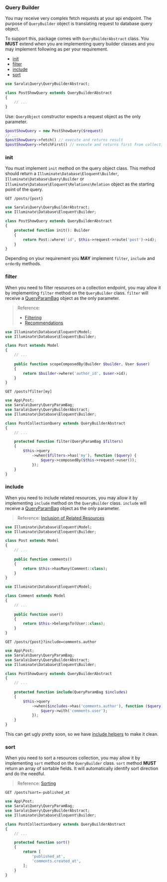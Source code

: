 ### Query Builder

You may receive very complex fetch requests at your api endpoint. The purpose of `QueryBuilder` object is translating request to database query object. 

To support this, package comes with `QueryBuilderAbstract` class. You **MUST** extend when you are implementing query builder classes and you may implement following as per your requirement.

- [init](#init)
- [filter](#filter)
- [include](#include)
- [sort](#sort)

```php
use Sarala\Query\QueryBuilderAbstract;

class PostShowQuery extends QueryBuilderAbstract
{
    // ...
}
```
Use:
`QueryObject` constructor expects a request object as the only parameter. 
```php
$postShowQuery = new PostShowQuery($request)
// ...
$postShowQuery->fetch() // execute and returns result
$postShowQuery->fetchFirst() // execute and returns first from collection
```

### init
You must implement `init` method on the query object class. This method should return a `Illuminate\Database\Eloquent\Builder`, `Illuminate\Database\Query\Builder` or `Illuminate\Database\Eloquent\Relations\Relation` object as the starting point of the query.

```
GET /posts/{post}
```

```php
use Sarala\Query\QueryBuilderAbstract;
use Illuminate\Database\Eloquent\Builder;

class PostShowQuery extends QueryBuilderAbstract
{
    protected function init(): Builder
    {
        return Post::where('id', $this->request->route('post')->id);
    }
}
```

Depending on your requirement you **MAY** implement `filter`, `include` and `orderBy` methods.

### filter

When you need to filter resources on a collection endpoint, you may allow it by implementing `filter` method on the `QueryBuilder` class. `filter` will receive a [QueryParamBag](/guide/query-param-bag.md) object as the only parameter.

> Reference: 
> - [Filtering](https://jsonapi.org/format/#fetching-filtering)
> - [Recommendations](https://jsonapi.org/recommendations/#filtering)

```php
use Illuminate\Database\Eloquent\Model;
use Illuminate\Database\Eloquent\Builder;

class Post extends Model
{
    // ...
    
    public function scopeComposedBy(Builder $builder, User $user)
    {
        return $builder->where('author_id', $user->id);
    }
}
```

```
GET /posts?filter[my]
```

```php
use App\Post;
use Sarala\Query\QueryParamBag;
use Sarala\Query\QueryBuilderAbstract;
use Illuminate\Database\Eloquent\Builder;

class PostCollectionQuery extends QueryBuilderAbstract
{
    // ...

    protected function filter(QueryParamBag $filters)
    {
        $this->query
            ->when($filters->has('my'), function ($query) {
                $query->composedBy($this->request->user());
            });
    }
}
```

### include

When you need to include related resources, you may allow it by implementing `include` method on the `QueryBuilder` class. `include` will receive a [QueryParamBag](/guide/query-param-bag.md) object as the only parameter.

> Reference: [Inclusion of Related Resources](https://jsonapi.org/format/#fetching-includes)

```php
use Illuminate\Database\Eloquent\Model;
use Illuminate\Database\Eloquent\Builder;

class Post extends Model
{
    // ...
    
    public function comments()
    {
        return $this->hasMany(Comment::class);
    }
}
```

```php
use Illuminate\Database\Eloquent\Model;

class Comment extends Model
{
    // ...
    
    public function user()
    {
        return $this->belongsTo(User::class);
    }
}
```

```
GET /posts/{post}?include=comments.author
```

```php
use App\Post;
use Sarala\Query\QueryParamBag;
use Sarala\Query\QueryBuilderAbstract;
use Illuminate\Database\Eloquent\Builder;

class PostShowQuery extends QueryBuilderAbstract
{
    // ...
    
    protected function include(QueryParamBag $includes)
    {
        $this->query
            ->when($includes->has('comments.author'), function ($query) {
                $query->with('comments.user');
            });
    }
}
```

This can get ugly pretty soon, so we have [include helpers](/guide/include-helpers.md) to make it clean.

### sort

When you need to sort a resources collection, you may allow it by implementing `sort` method on the `QueryBuilder` class. `sort` method **MUST** return an array of sortable fields. It will automatically identify sort direction and do the needful.

> Reference: [Sorting](https://jsonapi.org/format/#fetching-sorting)

```
GET /posts?sort=-published_at
```

```php
use App\Post;
use Sarala\Query\QueryParamBag;
use Sarala\Query\QueryBuilderAbstract;
use Illuminate\Database\Eloquent\Builder;

class PostCollectionQuery extends QueryBuilderAbstract
{
    // ...

    protected function sort()
    {
        return [
            'published_at',
            'comments.created_at',
        ];
    }
}
```
